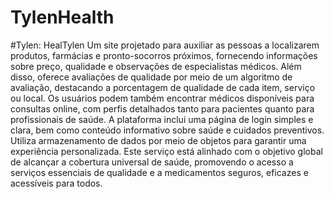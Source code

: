# TylenHealth

#Tylen: HealTylen
Um site projetado para auxiliar as pessoas a localizarem produtos, farmácias e pronto-socorros próximos, fornecendo informações sobre preço, qualidade e observações de especialistas médicos. Além disso, oferece avaliações de qualidade por meio de um algoritmo de avaliação, destacando a porcentagem de qualidade de cada item, serviço ou local. Os usuários podem também encontrar médicos disponíveis para consultas online, com perfis detalhados tanto para pacientes quanto para profissionais de saúde. A plataforma inclui uma página de login simples e clara, bem como conteúdo informativo sobre saúde e cuidados preventivos. Utiliza armazenamento de dados por meio de objetos para garantir uma experiência personalizada. Este serviço está alinhado com o objetivo global de alcançar a cobertura universal de saúde, promovendo o acesso a serviços essenciais de qualidade e a medicamentos seguros, eficazes e acessíveis para todos.
